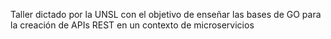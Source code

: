 Taller dictado por la UNSL con el objetivo de enseñar las bases de GO para la creación de APIs REST en un contexto de microservicios
